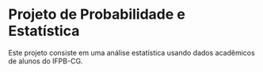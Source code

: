 # Projeto de Probabilidade e Estatística

Este projeto consiste em uma análise estatística usando dados acadêmicos de alunos do IFPB-CG.